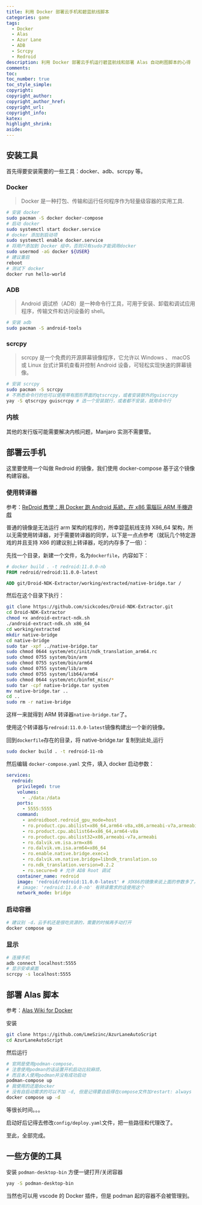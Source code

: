 ```yaml
---
title: 利用 Docker 部署云手机和碧蓝航线脚本
categories: game
tags:
  - Docker
  - Alas
  - Azur Lane
  - ADB
  - Scrcpy
  - Redroid
description: 利用 Docker 部署云手机运行碧蓝航线和部署 Alas 自动刷图脚本的心得
comments:
toc:
toc_number: true
toc_style_simple:
copyright:
copyright_author:
copyright_author_href:
copyright_url:
copyright_info:
katex:
highlight_shrink:
aside:
---
```


## 安装工具

首先得要安装需要的一些工具：docker、adb、scrcpy 等。

### Docker

> Docker 是一种打包、传输和运行任何程序作为轻量级容器的实用工具.

```bash
# 安装 docker
sudo pacman -S docker docker-compose
# 启动 docker
sudo systemctl start docker.service
# docker 添加到启动项
sudo systemctl enable docker.service
# 将用户添加到 Docker 组中，否则只有sudo才能调用docker
sudo usermod -aG docker ${USER}
# 建议重启
reboot
# 测试下 docker
docker run hello-world
```

### ADB

> Android 调试桥（ADB）是一种命令行工具，可用于安装、卸载和调试应用程序，传输文件和访问设备的 shell。

```bash
# 安装 adb
sudo pacman -S android-tools
```

### scrcpy

> scrcpy 是一个免费的开源屏幕镜像程序，它允许以 Windows 、 macOS 或 Linux 台式计算机查看并控制 Android 设备，可轻松实现快速的屏幕镜像。

```bash
# 安装 scrcpy
sudo pacman -S scrcpy
# 不熟悉命令行的也可以使用带有图形界面的qtscrcpy，或者安装额外的guiscrcpy
yay -S qtscrcpy guiscrcpy # 选一个安装就行，或者都不安装，就用命令行
```

### 内核

其他的发行版可能需要解决内核问题，Manjaro 实测不需要管。

## 部署云手机

这里要使用一个叫做 Redroid 的镜像，我们使用 docker-compose 基于这个镜像构建容器。

### 使用转译器

参考：[ReDroid 教學：用 Docker 跑 Android 系統，在 x86 電腦玩 ARM 手機遊戲](https://ivonblog.com/posts/redroid-android-docker/)

普通的镜像是无法运行 arm 架构的程序的，所幸碧蓝航线支持 X86_64 架构，所以无需使用转译器，对于需要转译器的同学，以下是一点点参考（就玩几个特定游戏的并且支持 X86 的建议别上转译器，吃的内存多了一倍）：

先找一个目录，新建一个文件，名为`dockerfile`，内容如下：

```dockerfile
# docker build . -t redroid:11.0.0-nb
FROM redroid/redroid:11.0.0-latest

ADD git/Droid-NDK-Extractor/working/extracted/native-bridge.tar /
```

然后在这个目录下执行：

```bash
git clone https://github.com/sickcodes/Droid-NDK-Extractor.git
cd Droid-NDK-Extractor
chmod +x android-extract-ndk.sh
./android-extract-ndk.sh x86_64
cd working/extracted
mkdir native-bridge
cd native-bridge
sudo tar -xpf ../native-bridge.tar
sudo chmod 0644 system/etc/init/ndk_translation_arm64.rc
sudo chmod 0755 system/bin/arm
sudo chmod 0755 system/bin/arm64
sudo chmod 0755 system/lib/arm
sudo chmod 0755 system/lib64/arm64
sudo chmod 0644 system/etc/binfmt_misc/*
sudo tar -cpf native-bridge.tar system
mv native-bridge.tar ..
cd ..
sudo rm -r native-bridge
```

这样一来就得到 ARM 转译器`native-bridge.tar`了。

使用这个转译器与`redroid:11.0.0-latest`镜像构建出一个新的镜像。

回到`dockerfile`存在的目录，将 native-bridge.tar 复制到此处,运行

```bash
sudo docker build . -t redroid-11-nb
```

然后编辑 `docker-compose.yaml` 文件，填入 docker 启动参数：

```yaml
services:
  redroid:
    privileged: true
    volumes:
      - ./data:/data
    ports:
      - 5555:5555
    command:
      - androidboot.redroid_gpu_mode=host
      - ro.product.cpu.abilist=x86_64,arm64-v8a,x86,armeabi-v7a,armeabi
      - ro.product.cpu.abilist64=x86_64,arm64-v8a
      - ro.product.cpu.abilist32=x86,armeabi-v7a,armeabi
      - ro.dalvik.vm.isa.arm=x86
      - ro.dalvik.vm.isa.arm64=x86_64
      - ro.enable.native.bridge.exec=1
      - ro.dalvik.vm.native.bridge=libndk_translation.so
      - ro.ndk_translation.version=0.2.2
      - ro.secure=0 # 允许 ADB Root 调试
    container_name: redroid
    image: 'redroid/redroid:11.0.0-latest' # 对X86的镜像来说上面的参数多了，但是加了也没事
    # image: 'redroid:11.0.0-nb' 有转译需求的话使用这个
    network_mode: bridge
```

### 启动容器

```bash
# 建议别 -d，云手机还是很吃资源的，需要的时候再手动打开
docker compose up
```

### 显示

```bash
# 连接手机
adb connect localhost:5555
# 显示安卓桌面
scrcpy -s localhost:5555
```

## 部署 Alas 脚本

参考：[Alas Wiki for Docker](https://github.com/LmeSzinc/AzurLaneAutoScript/wiki/Installation_en_docker)

安装

```bash
git clone https://github.com/LmeSzinc/AzurLaneAutoScript
cd AzurLaneAutoScript
```

然后运行

```bash
# 官网是使用podman-compose，
# 注意使用podman的话设置开机启动比较麻烦，
# 而且本人使用podman并没有成功启动
podman-compose up
# 我使用的还是docker
# 没有自启动需求的可以不加 -d, 但是记得要自启得在compose文件加restart: always
docker compose up -d
```

等很长时间。。。

启动好后记得去修改`config/deploy.yaml`文件，把一些路径和代理改了。

至此，全部完成。

## 一些方便的工具

安装 `podman-desktop-bin` 方便一键打开/关闭容器

```bash
yay -S podman-desktop-bin
```

当然也可以用 vscode 的 Docker 插件，但是 podman 起的容器不会被管理到。
